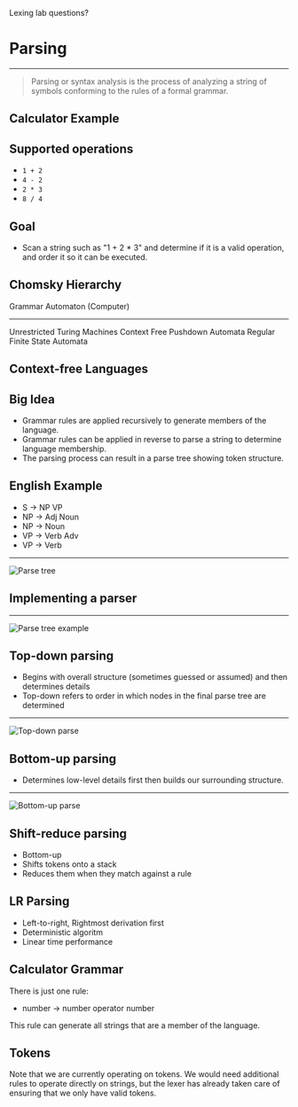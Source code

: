 Lexing lab questions?

Parsing
=======

---

> Parsing or syntax analysis is the process of analyzing a string of symbols conforming to the rules of a formal grammar.

Calculator Example
------------------

Supported operations
--------------------

- `1 + 2`
- `4 - 2`
- `2 * 3`
- `8 / 4`

Goal
----

- Scan a string such as "1 + 2 * 3" and determine if it is a valid operation, and order it so it can be executed.

Chomsky Hierarchy
-----------------

Grammar       Automaton (Computer)
------------- ----------------------
Unrestricted  Turing Machines
Context Free  Pushdown Automata
Regular       Finite State Automata

Context-free Languages
----------------------

Big Idea
--------

- Grammar rules are applied recursively to generate members of the language.
- Grammar rules can be applied in reverse to parse a string to determine language membership.
- The parsing process can result in a parse tree showing token structure.

English Example
---------------

- S -> NP VP
- NP -> Adj Noun
- NP -> Noun
- VP -> Verb Adv
- VP -> Verb

---

![Parse tree](https://connectiongrammar.netlify.com/docs/english-parse-example.png)

Implementing a parser
---------------------

---

![Parse tree example](https://upload.wikimedia.org/wikipedia/en/thumb/f/fc/Parse_Tree_Example.svg/525px-Parse_Tree_Example.svg.png)


Top-down parsing
----------------

- Begins with overall structure (sometimes guessed or assumed) and then determines details
- Top-down refers to order in which nodes in the final parse tree are determined

---

![Top-down parse](https://upload.wikimedia.org/wikipedia/en/thumb/e/e2/Top-down_Parse_Tree_Order.svg/495px-Top-down_Parse_Tree_Order.svg.png)

Bottom-up parsing
-----------------

- Determines low-level details first then builds our surrounding structure.

---

![Bottom-up parse](https://upload.wikimedia.org/wikipedia/en/thumb/9/9b/Bottom-up_Parse_Tree_Order.svg/501px-Bottom-up_Parse_Tree_Order.svg.png)

Shift-reduce parsing
--------------------

- Bottom-up
- Shifts tokens onto a stack
- Reduces them when they match against a rule

LR Parsing
----------

- Left-to-right, Rightmost derivation first
- Deterministic algoritm
- Linear time performance

Calculator Grammar
------------------

There is just one rule:

- number -> number operator number

This rule can generate all strings that are a member of the language.

Tokens
------

Note that we are currently operating on tokens. We would need additional rules to operate directly on strings, but the lexer has already taken care of ensuring that we only have valid tokens.
